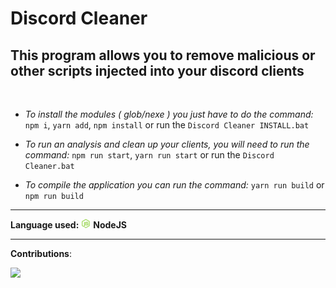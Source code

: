 # Discord Cleaner
## This program allows you to remove malicious or other scripts injected into your discord clients

<br/>


 - *To install the modules ( glob/nexe ) you just have to do the command:* ```npm i```, ```yarn add```, ```npm install``` or run the `Discord Cleaner INSTALL.bat`

- *To run an analysis and clean up your clients, you will need to run the command:* ```npm run start```, ```yarn run start``` or run the `Discord Cleaner.bat`<br/>

- *To compile the application you can run the command:* ```yarn run build``` or ```npm run build```

---

**Language used:** <img height="15" src="https://raw.githubusercontent.com/devicons/devicon/master/icons/nodejs/nodejs-original.svg"> **NodeJS**

---

**Contributions**:

<code><img height="50" src="https://avatars.githubusercontent.com/u/97983799?v=4v=4">

</p>
